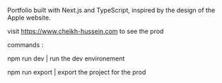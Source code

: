 Portfolio built with Next.js and TypeScript, inspired by the design of the Apple website.

visit https://www.cheikh-hussein.com to see the prod 

commands : 

npm run dev | run the dev environement  

npm run export | export the project for the prod 
